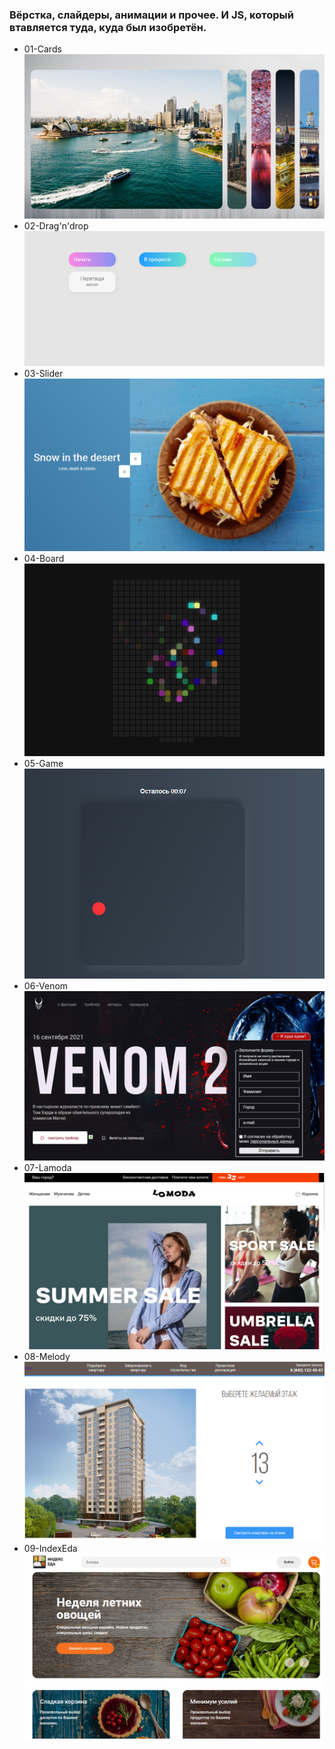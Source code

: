 ### Вёрстка, слайдеры, анимации и прочее. И JS, который втавляется туда, куда был изобретён.

- 01-Cards
  ![image info](./01-cards/screenshot.png)
- 02-Drag'n'drop
  ![image info](./02-drag-n-drop/screenshot.png)
- 03-Slider
  ![image info](./03-slider/screenshot.png)
- 04-Board
    ![image info](./04-board/screenshot.png)
- 05-Game
    ![image info](./05-game/screenshot.png)
- 06-Venom
    ![image info](./06-venom/screenshot.png)
- 07-Lamoda
    ![image info](./07-lamoda/screenshot.png)
- 08-Melody
    ![image info](./08-melody/screenshot.png)
- 09-IndexEda
    ![image info](./09-index-eda/screenshot.png)
